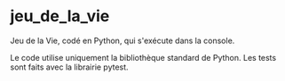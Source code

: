 # jeu_de_la_vie
Jeu de la Vie, codé en Python, qui s'exécute dans la console.

Le code utilise uniquement la bibliothèque standard de Python. Les tests sont faits avec la librairie pytest.
